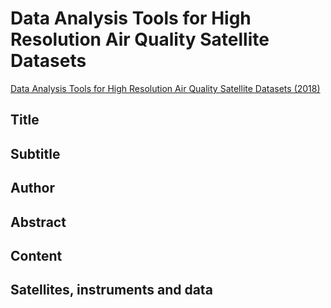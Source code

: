 
# Data Analysis Tools for High Resolution Air Quality Satellite Datasets

[Data Analysis Tools for High Resolution Air Quality Satellite Datasets (2018)](https://appliedsciences.nasa.gov/join-mission/training/english/arset-data-analysis-tools-high-resolution-air-quality-satellite)


## Title

## Subtitle

## Author

## Abstract

## Content

## Satellites, instruments and data


